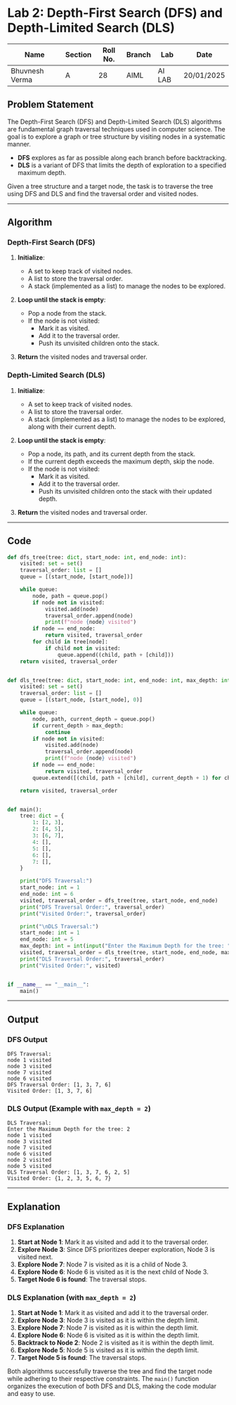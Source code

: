 # Lab 2: Depth-First Search (DFS) and Depth-Limited Search (DLS)

| **Name**       | **Section** | **Roll No.** | **Branch** | **Lab** | **Date**   |
| -------------- | ----------- | ------------ | ---------- | ------- | ---------- |
| Bhuvnesh Verma | A           | 28           | AIML       | AI LAB  | 20/01/2025 |

## Problem Statement

The Depth-First Search (DFS) and Depth-Limited Search (DLS) algorithms are fundamental graph traversal techniques used in computer science. The goal is to explore a graph or tree structure by visiting nodes in a systematic manner.

- **DFS** explores as far as possible along each branch before backtracking.
- **DLS** is a variant of DFS that limits the depth of exploration to a specified maximum depth.

Given a tree structure and a target node, the task is to traverse the tree using DFS and DLS and find the traversal order and visited nodes.

---

## Algorithm

### Depth-First Search (DFS)

1. **Initialize**:

   - A set to keep track of visited nodes.
   - A list to store the traversal order.
   - A stack (implemented as a list) to manage the nodes to be explored.

2. **Loop until the stack is empty**:

   - Pop a node from the stack.
   - If the node is not visited:
     - Mark it as visited.
     - Add it to the traversal order.
     - Push its unvisited children onto the stack.

3. **Return** the visited nodes and traversal order.

### Depth-Limited Search (DLS)

1. **Initialize**:

   - A set to keep track of visited nodes.
   - A list to store the traversal order.
   - A stack (implemented as a list) to manage the nodes to be explored, along with their current depth.

2. **Loop until the stack is empty**:

   - Pop a node, its path, and its current depth from the stack.
   - If the current depth exceeds the maximum depth, skip the node.
   - If the node is not visited:
     - Mark it as visited.
     - Add it to the traversal order.
     - Push its unvisited children onto the stack with their updated depth.

3. **Return** the visited nodes and traversal order.

---

## Code

```python
def dfs_tree(tree: dict, start_node: int, end_node: int):
    visited: set = set()
    traversal_order: list = []
    queue = [(start_node, [start_node])]

    while queue:
        node, path = queue.pop()
        if node not in visited:
            visited.add(node)
            traversal_order.append(node)
            print(f"node {node} visited")
        if node == end_node:
            return visited, traversal_order
        for child in tree[node]:
            if child not in visited:
                queue.append((child, path + [child]))
    return visited, traversal_order


def dls_tree(tree: dict, start_node: int, end_node: int, max_depth: int = 0):
    visited: set = set()
    traversal_order: list = []
    queue = [(start_node, [start_node], 0)]

    while queue:
        node, path, current_depth = queue.pop()
        if current_depth > max_depth:
            continue
        if node not in visited:
            visited.add(node)
            traversal_order.append(node)
            print(f"node {node} visited")
        if node == end_node:
            return visited, traversal_order
        queue.extend([(child, path + [child], current_depth + 1) for child in tree[node] if child not in visited])

    return visited, traversal_order


def main():
    tree: dict = {
        1: [2, 3],
        2: [4, 5],
        3: [6, 7],
        4: [],
        5: [],
        6: [],
        7: [],
    }

    print("DFS Traversal:")
    start_node: int = 1
    end_node: int = 6
    visited, traversal_order = dfs_tree(tree, start_node, end_node)
    print("DFS Traversal Order:", traversal_order)
    print("Visited Order:", traversal_order)

    print("\nDLS Traversal:")
    start_node: int = 1
    end_node: int = 5
    max_depth: int = int(input("Enter the Maximum Depth for the tree: "))
    visited, traversal_order = dls_tree(tree, start_node, end_node, max_depth)
    print("DLS Traversal Order:", traversal_order)
    print("Visited Order:", visited)


if __name__ == "__main__":
    main()
```

---

## Output

### DFS Output

```
DFS Traversal:
node 1 visited
node 3 visited
node 7 visited
node 6 visited
DFS Traversal Order: [1, 3, 7, 6]
Visited Order: [1, 3, 7, 6]
```

### DLS Output (Example with `max_depth = 2`)

```
DLS Traversal:
Enter the Maximum Depth for the tree: 2
node 1 visited
node 3 visited
node 7 visited
node 6 visited
node 2 visited
node 5 visited
DLS Traversal Order: [1, 3, 7, 6, 2, 5]
Visited Order: {1, 2, 3, 5, 6, 7}
```

---

## Explanation

### DFS Explanation

1. **Start at Node 1**: Mark it as visited and add it to the traversal order.
2. **Explore Node 3**: Since DFS prioritizes deeper exploration, Node 3 is visited next.
3. **Explore Node 7**: Node 7 is visited as it is a child of Node 3.
4. **Explore Node 6**: Node 6 is visited as it is the next child of Node 3.
5. **Target Node 6 is found**: The traversal stops.

### DLS Explanation (with `max_depth = 2`)

1. **Start at Node 1**: Mark it as visited and add it to the traversal order.
2. **Explore Node 3**: Node 3 is visited as it is within the depth limit.
3. **Explore Node 7**: Node 7 is visited as it is within the depth limit.
4. **Explore Node 6**: Node 6 is visited as it is within the depth limit.
5. **Backtrack to Node 2**: Node 2 is visited as it is within the depth limit.
6. **Explore Node 5**: Node 5 is visited as it is within the depth limit.
7. **Target Node 5 is found**: The traversal stops.

Both algorithms successfully traverse the tree and find the target node while adhering to their respective constraints. The `main()` function organizes the execution of both DFS and DLS, making the code modular and easy to use.
